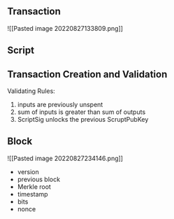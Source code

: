 ## Transaction
![[Pasted image 20220827133809.png]]

## Script

## Transaction Creation and Validation

Validating Rules:
1. inputs are previously unspent
2. sum of inputs is greater than sum of outputs
3. ScriptSig unlocks the previous ScruptPubKey

## Block

![[Pasted image 20220827234146.png]]

- version
- previous block
- Merkle root
- timestamp
- bits
- nonce

